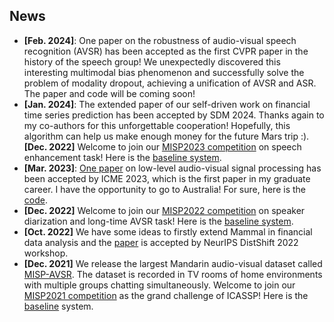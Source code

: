 ## News

- **[Feb. 2024]**: One paper on the robustness of audio-visual speech recognition (AVSR) has been accepted as the first CVPR paper in the history of the speech group! We unexpectedly discovered this interesting multimodal bias phenomenon and successfully solve the problem of modality dropout, achieving a unification of AVSR and ASR. The paper and code will be coming soon!
- **[Jan. 2024]**: The extended paper of our self-driven work on financial time series prediction has been accepted by SDM 2024. Thanks again to my co-authors for this unforgettable cooperation! Hopefully, this algorithm can help us make enough money for the future Mars trip :).
**[Dec. 2022]** Welcome to join our [MISP2023 competition](https://mispchallenge.github.io/mispchallenge2023/) on speech enhancement task! Here is the [baseline system](https://github.com/mispchallenge/mispchallenge2023).
- **[Mar. 2023]**: [One paper](https://ieeexplore.ieee.org/abstract/document/10219701) on low-level audio-visual signal processing has been accepted by ICME 2023, which is the first paper in my graduate career. I have the opportunity to go to Australia! For sure, here is the [code](https://github.com/mispchallenge/MISP-ICME-AVSR).
- **[Dec. 2022]** Welcome to join our [MISP2022 competition](https://mispchallenge.github.io/mispchallenge2022/) on speaker diarization and long-time AVSR task! Here is the [baseline system](https://github.com/mispchallenge/misp2022_baseline).
- **[Oct. 2022]** We have some ideas to firstly extend Mammal in financial data analysis and the [paper](https://openreview.net/pdf?id=uf44d5H1vx) is accepted by NeurIPS DistShift 2022 workshop.
- **[Dec. 2021]**  We release the largest Mandarin audio-visual dataset called [MISP-AVSR](https://www.isca-speech.org/archive/pdfs/interspeech_2022/chen22o_interspeech.pdf).  The dataset is recorded in TV rooms of home environments with multiple  groups chatting simultaneously. Welcome to join our [MISP2021 competition](https://mispchallenge.github.io/) as the grand challenge of ICASSP! Here is the [baseline](https://github.com/mispchallenge/misp2021_baseline) system.